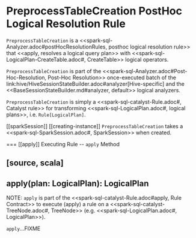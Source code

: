 # PreprocessTableCreation PostHoc Logical Resolution Rule

`PreprocessTableCreation` is a <<spark-sql-Analyzer.adoc#postHocResolutionRules, posthoc logical resolution rule>> that <<apply, resolves a logical query plan>> with <<spark-sql-LogicalPlan-CreateTable.adoc#, CreateTable>> logical operators.

`PreprocessTableCreation` is part of the <<spark-sql-Analyzer.adoc#Post-Hoc-Resolution, Post-Hoc Resolution>> once-executed batch of the link:hive/HiveSessionStateBuilder.adoc#analyzer[Hive-specific] and the <<BaseSessionStateBuilder.md#analyzer, default>> logical analyzers.

`PreprocessTableCreation` is simply a <<spark-sql-catalyst-Rule.adoc#, Catalyst rule>> for transforming <<spark-sql-LogicalPlan.adoc#, logical plans>>, i.e. `Rule[LogicalPlan]`.

[[sparkSession]]
[[creating-instance]]
`PreprocessTableCreation` takes a <<spark-sql-SparkSession.adoc#, SparkSession>> when created.

=== [[apply]] Executing Rule -- `apply` Method

[source, scala]
----
apply(plan: LogicalPlan): LogicalPlan
----

NOTE: `apply` is part of the <<spark-sql-catalyst-Rule.adoc#apply, Rule Contract>> to execute (apply) a rule on a <<spark-sql-catalyst-TreeNode.adoc#, TreeNode>> (e.g. <<spark-sql-LogicalPlan.adoc#, LogicalPlan>>).

`apply`...FIXME
